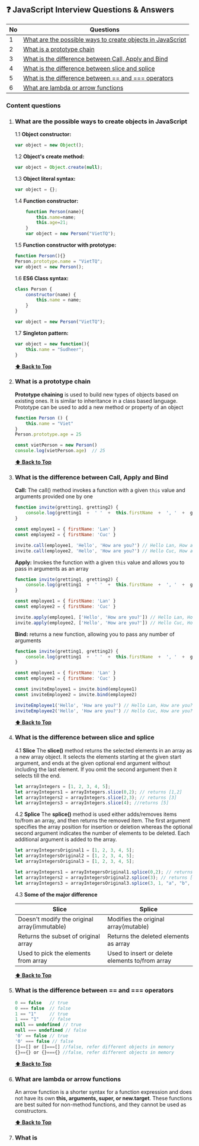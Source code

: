 ## :question: JavaScript Interview Questions & Answers

|No  |Questions  |
|--|--|
|1 |[What are the possible ways to create objects in JavaScript](#what-are-the-possible-ways-to-create-objects-in-javascript)   |
|2 |[What is a prototype chain](#what-is-a-prototype-chain)|
|3 |[What is the difference between Call, Apply and Bind](#what-is-the-difference-between-call-apply-and-bind)|
|4 | [What is the difference between slice and splice](#what-is-the-difference-between-slice-and-splice)|
|5 | [What is the difference between == and === operators](#what-is-the-difference-between--and--operators)|
|6 | [What are lambda or arrow functions](#what-are-lambda-or-arrow-functions)| 

### Content questions

1. ### What are the possible ways to create objects in JavaScript

	1.1 **Object constructor:**
   
	```javascript
	var object = new Object();
    ```
      
	1.2 **Object's create method:**
      
	```javascript
	var object = Object.create(null);
	```
      
	1.3  **Object literal syntax:**

	```javascript
	var object = {};
	```

	1.4 **Function constructor:**

	```javascript
		function Person(name){
			this.name=name;
			this.age=21;
		}
		var object = new Person("VietTQ");	
	```
		
	1.5 **Function constructor with prototype:**
		
	```javascript
	function Person(){}
	Person.prototype.name = "VietTQ";
	var object = new Person();
	```
	
	1.6 **ES6 Class syntax:**

	```javascript
	class Person {
		constructor(name) {
			this.name = name;
		}
	}
	
	var object = new Person("VietTQ");
	```
		
	1.7 **Singleton pattern:**

	```javascript
	var object = new function(){
		this.name = "Sudheer";
	}
	```
				
	**[⬆ Back to Top](#content-questions)**
	
2. ### What is a prototype chain

	**Prototype chaining** is used to build new types of objects based on existing ones. It is similar to inheritance in a class based language.
	Prototype can be used to add a new method or property of an object

	```javascript
    function Person () {
		this.name = "Viet"
	}
	Person.prototype.age = 25

	const vietPerson = new Person()
	console.log(vietPerson.age)  // 25 
	```

	**[⬆ Back to Top](#content-questions)**

3. ### What is the difference between Call, Apply and Bind

	**Call:** The call() method invokes a function with a given `this` value and arguments provided one by one

	```javascript
	function invite(gretting1, gretting2) {
		console.log(gretting1  +  ' '  +  this.firstName  +  ', '  +  gretting2)
	}  

	const employee1 = { firstName: 'Lan' }
	const employee2 = { firstName: 'Cuc' } 

	invite.call(employee1, 'Hello', 'How are you?') // Hello Lan, How are you?
	invite.call(employee2, 'Hello', 'How are you?') // Hello Cuc, How are you?
	```
	**Apply:** Invokes the function with a given `this` value and allows you to pass in arguments as an array
	```javascript
	function invite(gretting1, gretting2) {
		console.log(gretting1  +  ' '  +  this.firstName  +  ', '  +  gretting2)
	}  

	const employee1 = { firstName: 'Lan' }
	const employee2 = { firstName: 'Cuc' } 

	invite.apply(employee1, ['Hello', 'How are you?']) // Hello Lan, How are you?
	invite.apply(employee2, ['Hello', 'How are you?']) // Hello Cuc, How are you?
	```
	**Bind:** returns a new function, allowing you to pass any number of arguments

	```javascript
	function invite(gretting1, gretting2) {
		console.log(gretting1  +  ' '  +  this.firstName  +  ', '  +  gretting2)
	}  

	const employee1 = { firstName: 'Lan' }
	const employee2 = { firstName: 'Cuc' } 

	const inviteEmployee1 = invite.bind(employee1)
	const inviteEmployee2 = invite.bind(employee2)

	inviteEmployee1('Hello', 'How are you?') // Hello Lan, How are you?
	inviteEmployee2('Hello', 'How are you?') // Hello Cuc, How are you?
	```
	**[⬆ Back to Top](#content-questions)**

4. ### What is the difference between slice and splice

	4.1 **Slice**
	The **slice()** method returns the selected elements in an array as a new array object. It selects the 	elements starting at the given start argument, and ends at the given optional end argument without including the last element. If you omit the second argument then it selects till the end.
	```javascript
	let arrayIntegers = [1, 2, 3, 4, 5];
	let arrayIntegers1 = arrayIntegers.slice(0,2); // returns [1,2]
	let arrayIntegers2 = arrayIntegers.slice(2,3); // returns [3]
	let arrayIntegers3 = arrayIntegers.slice(4); //returns [5]
	```

	4.2 **Splice**
	The  **splice()**  method is used either adds/removes items to/from an array, and then returns the removed item. The first argument specifies the array position for insertion or deletion whereas the optional second argument indicates the number of elements to be deleted. Each additional argument is added to the array.
	```javascript
	let arrayIntegersOriginal1 = [1, 2, 3, 4, 5];
	let arrayIntegersOriginal2 = [1, 2, 3, 4, 5];
	let arrayIntegersOriginal3 = [1, 2, 3, 4, 5];

	let arrayIntegers1 = arrayIntegersOriginal1.splice(0,2); // returns [1, 2]; original array: [3, 4, 5]
	let arrayIntegers2 = arrayIntegersOriginal2.splice(3); // returns [4, 5]; original array: [1, 2, 3]
	let arrayIntegers3 = arrayIntegersOriginal3.splice(3, 1, "a", "b", "c"); //returns [4]; original array: [1, 2, 3, "a", "b", "c", 5]
	```
	
	4.3 **Some of the major difference**
	
	| Slice | Splice |
	|--|--
	|Doesn't modify the original array(immutable)|Modifies the original array(mutable) | 
	|Returns the subset of original array|Returns the deleted elements as array|
	|Used to pick the elements from array|Used to insert or delete elements to/from array|

	**[⬆ Back to Top](#content-questions)**
	
5. ### What is the difference between == and === operators

	```javascript
	0 == false   // true
	0 === false  // false
	1 == "1"     // true
	1 === "1"    // false
	null == undefined // true
	null === undefined // false
	'0' == false // true
	'0' === false // false
	[]==[] or []===[] //false, refer different objects in memory
	{}=={} or {}==={} //false, refer different objects in memory
	```
	**[⬆ Back to Top](#content-questions)**
	
6. ### What are lambda or arrow functions
	An arrow function is a shorter syntax for a function expression and does not have its own **this, arguments, super, or new.target**. These functions are best suited for non-method functions, and they cannot be used as constructors.
	
	**[⬆ Back to Top](#content-questions)**

7. ### What is
